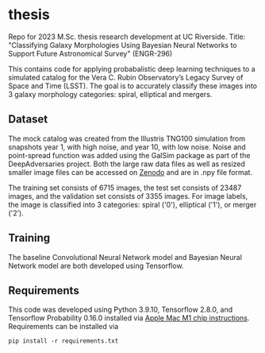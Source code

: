 # thesis
Repo for 2023 M.Sc. thesis research development at UC Riverside. Title: "Classifying Galaxy Morphologies Using Bayesian Neural Networks to Support Future Astronomical Survey" (ENGR-296)

This contains code for applying probabalistic deep learning techniques to a simulated catalog for the Vera C. Rubin Observatory’s Legacy Survey of Space and Time (LSST). The goal is to accurately classify these images into 3 galaxy morphology categories: spiral, elliptical and mergers.

## Dataset
The mock catalog was created from the Illustris TNG100 simulation from snapshots year 1, with high noise, and year 10, with low noise. Noise and point-spread function was added using the GalSim package as part of the DeepAdversaries project. Both the large raw data files as well as resized smaller image files can be accessed on [Zenodo](https://zenodo.org/record/5514180#.Ymb3zi-B2L2) and are in .npy file format. 

The training set consists of 6715 images, the test set consists of 23487 images, and the validation set consists of 3355 images. For image labels, the image is classified into 3 categories: spiral ('0'), elliptical ('1'), or merger ('2’).

## Training
The baseline Convolutional Neural Network model and Bayesian Neural Network model are both developed using Tensorflow.

## Requirements
This code was developed using Python 3.9.10, Tensorflow 2.8.0, and Tensorflow Probability 0.16.0 installed via [Apple Mac M1 chip instructions](https://developer.apple.com/metal/tensorflow-plugin/). Requirements can be installed via

`pip install -r requirements.txt`
